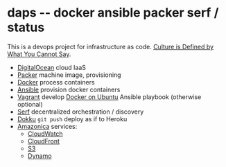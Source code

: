 # daps -- docker ansible packer serf / status

This is a devops project for infrastructure as code.
[Culture is Defined by What You Cannot Say](http://thinkrelevance.com/blog/2014/02/17/culture-is-defined-by-what-you-cannot-say).

* [DigitalOcean](https://digitalocean.com) cloud IaaS
* [Packer](http://www.packer.io/) machine image, provisioning
* [Docker](https://www.docker.io) process containers
* [Ansible](http://www.ansible.com/home) provision docker containers
* [Vagrant](http://www.vagrantup.com) develop [Docker on Ubuntu](https://github.com/angstwad/docker.ubuntu) Ansible playbook (otherwise optional)
* [Serf](http://www.serfdom.io) decentralized orchestration / discovery
* [Dokku](https://github.com/progrium/dokku) `git push` deploy as if to Heroku
* [Amazonica](https://github.com/mcohen01/amazonica) services:
  - [CloudWatch](http://aws.amazon.com/cloudwatch)
  - [CloudFront](http://aws.amazon.com/cloudfront)
  - [S3](http://aws.amazon.com/s3)
  - [Dynamo](http://aws.amazon.com/dynamodb)
